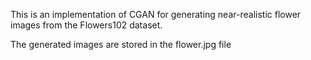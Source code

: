 This is an implementation of CGAN for generating near-realistic flower images from the Flowers102 dataset.

The generated images are stored in the flower.jpg file
